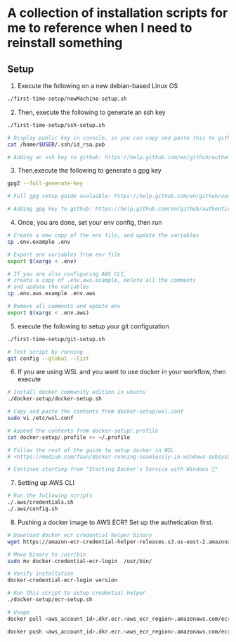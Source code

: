 # A collection of installation scripts for me to reference when I need to reinstall something

## Setup

1. Execute the following on a new debian-based Linux OS

```bash
./first-time-setup/newMachine-setup.sh
```

2. Then, execute the following to generate an ssh key

```bash
./first-time-setup/ssh-setup.sh

# Display public key in console, so you can copy and paste this to github
cat /home/$USER/.ssh/id_rsa.pub

# Adding an ssh key to github: https://help.github.com/en/github/authenticating-to-github/adding-a-new-ssh-key-to-your-github-account
```

3. Then,execute the following to generate a gpg key

```bash
gpg2 --full-generate-key

# Full gpg setup guide avalaible: https://help.github.com/en/github/authenticating-to-github/generating-a-new-gpg-key

# Adding gpg key to github: https://help.github.com/en/github/authenticating-to-github/adding-a-new-gpg-key-to-your-github-account
```

4. Once, you are done, set your env config, then run

```bash
# Create a new copy of the env file, and update the variables
cp .env.example .env

# Export env variables from env file
export $(xargs < .env)

# If you are also configuring AWS CLI,
# create a copy of .env.aws.example, delete all the comments
# and update the variables
cp .env.aws.example .env.aws

# Remove all comments and update env
export $(xargs < .env.aws)

```

5. execute the following to setup your git configuration

```bash
./first-time-setup/git-setup.sh

# Test script by running
git config --global --list
```

6. If you are using WSL and you want to use docker in your workflow, then execute

```bash
# Install docker community edition in ubuntu
./docker-setup/docker-setup.sh

# Copy and paste the contents from docker-setup/wsl.conf
sudo vi /etc/wsl.conf

# Append the contents from docker-setup/.profile
cat docker-setup/.profile >> ~/.profile

# Follow the rest of the guide to setup docker in WSL
# <https://medium.com/faun/docker-running-seamlessly-in-windows-subsystem-linux-6ef8412377aa

# Continue starting from "Starting Docker’s Service with Windows 🚀"
```

7. Setting up AWS CLI

```bash
# Run the following scripts
./.aws/credentials.sh
./.aws/config.sh
```

8. Pushing a docker image to AWS ECR? Set up the authetication first.

```bash
# Download docker ecr credential helper binary
wget https://amazon-ecr-credential-helper-releases.s3.us-east-2.amazonaws.com/0.4.0/linux-amd64/docker-credential-ecr-login

# Move binary to /usr/bin
sudo mv docker-credential-ecr-login  /usr/bin/

# Verify installation
docker-credential-ecr-login version

# Run this script to setup credential helper
./docker-setup/ecr-setup.sh

# Usage
docker pull <aws_account_id>.dkr.ecr.<aws_ecr_region>.amazonaws.com/ecr-repository-name:my-tag

docker push <aws_account_id>.dkr.ecr.<aws_ecr_region>.amazonaws.com/ecr-repository-name:my-tag
```
